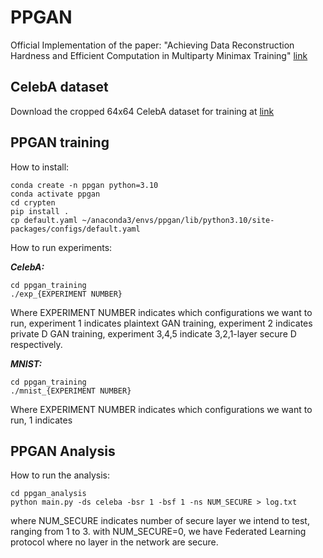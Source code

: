 # PPGAN
Official Implementation of the paper: "Achieving Data Reconstruction Hardness and Efficient Computation in Multiparty Minimax Training" [link](https://drive.google.com/file/d/16a0NW6YnIhtJgYHU_T3kb81eMTRe2wO1/view?usp=drive_link)

## CelebA dataset
Download the cropped 64x64 CelebA dataset for training at [link]()

## PPGAN training
How to install:
```
conda create -n ppgan python=3.10
conda activate ppgan
cd crypten
pip install .
cp default.yaml ~/anaconda3/envs/ppgan/lib/python3.10/site-packages/configs/default.yaml
```

How to run experiments:

***CelebA:***
```
cd ppgan_training
./exp_{EXPERIMENT NUMBER}
```
Where EXPERIMENT NUMBER indicates which configurations we want to run, experiment 1 indicates plaintext GAN training, experiment 2 indicates private D GAN training, experiment 3,4,5 indicate 3,2,1-layer secure D respectively.

***MNIST:***
```
cd ppgan_training
./mnist_{EXPERIMENT NUMBER}
```
Where EXPERIMENT NUMBER indicates which configurations we want to run, 1 indicates 

## PPGAN Analysis
How to run the analysis:
```
cd ppgan_analysis
python main.py -ds celeba -bsr 1 -bsf 1 -ns NUM_SECURE > log.txt
```
where NUM_SECURE indicates number of secure layer we intend to test, ranging from 1 to 3. with NUM_SECURE=0, we have Federated Learning protocol where no layer in the network are secure.
